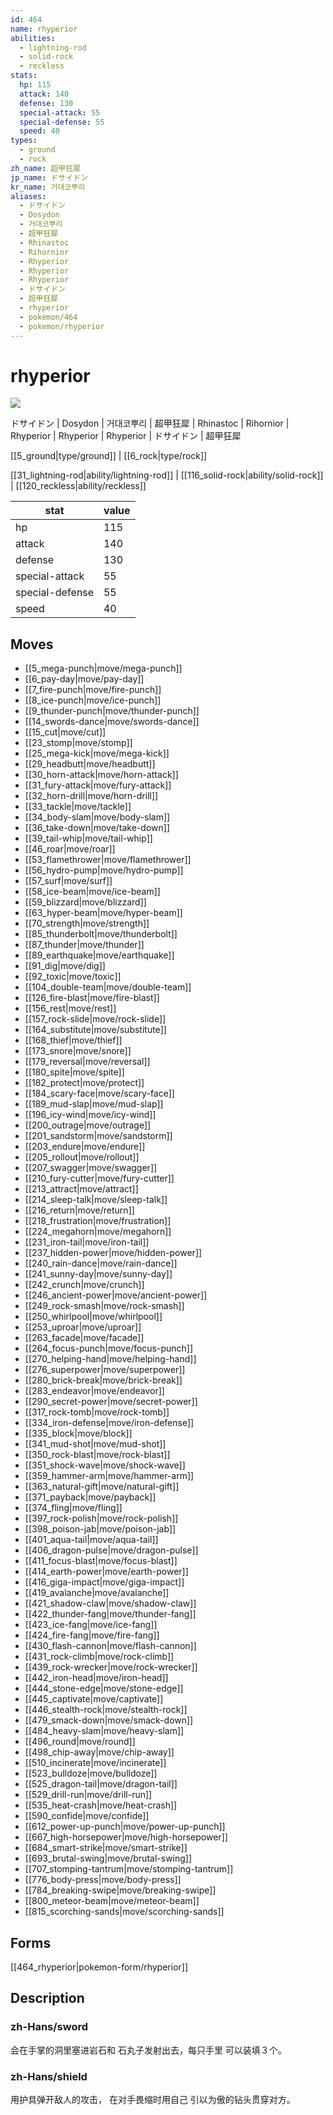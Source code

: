```yaml
---
id: 464
name: rhyperior
abilities:
  - lightning-rod
  - solid-rock
  - reckless
stats:
  hp: 115
  attack: 140
  defense: 130
  special-attack: 55
  special-defense: 55
  speed: 40
types:
  - ground
  - rock
zh_name: 超甲狂犀
jp_name: ドサイドン
kr_name: 거대코뿌리
aliases:
  - ドサイドン
  - Dosydon
  - 거대코뿌리
  - 超甲狂犀
  - Rhinastoc
  - Rihornior
  - Rhyperior
  - Rhyperior
  - Rhyperior
  - ドサイドン
  - 超甲狂犀
  - rhyperior
  - pokemon/464
  - pokemon/rhyperior
---
```

# rhyperior

![](https://raw.githubusercontent.com/PokeAPI/sprites/master/sprites/pokemon/464.png)

ドサイドン | Dosydon | 거대코뿌리 | 超甲狂犀 | Rhinastoc | Rihornior | Rhyperior | Rhyperior | Rhyperior | ドサイドン | 超甲狂犀

[[5_ground|type/ground]] | [[6_rock|type/rock]]

[[31_lightning-rod|ability/lightning-rod]] | [[116_solid-rock|ability/solid-rock]] | [[120_reckless|ability/reckless]]

|stat|value|
|---|---|
|hp|115|
|attack|140|
|defense|130|
|special-attack|55|
|special-defense|55|
|speed|40|


## Moves

- [[5_mega-punch|move/mega-punch]]
- [[6_pay-day|move/pay-day]]
- [[7_fire-punch|move/fire-punch]]
- [[8_ice-punch|move/ice-punch]]
- [[9_thunder-punch|move/thunder-punch]]
- [[14_swords-dance|move/swords-dance]]
- [[15_cut|move/cut]]
- [[23_stomp|move/stomp]]
- [[25_mega-kick|move/mega-kick]]
- [[29_headbutt|move/headbutt]]
- [[30_horn-attack|move/horn-attack]]
- [[31_fury-attack|move/fury-attack]]
- [[32_horn-drill|move/horn-drill]]
- [[33_tackle|move/tackle]]
- [[34_body-slam|move/body-slam]]
- [[36_take-down|move/take-down]]
- [[39_tail-whip|move/tail-whip]]
- [[46_roar|move/roar]]
- [[53_flamethrower|move/flamethrower]]
- [[56_hydro-pump|move/hydro-pump]]
- [[57_surf|move/surf]]
- [[58_ice-beam|move/ice-beam]]
- [[59_blizzard|move/blizzard]]
- [[63_hyper-beam|move/hyper-beam]]
- [[70_strength|move/strength]]
- [[85_thunderbolt|move/thunderbolt]]
- [[87_thunder|move/thunder]]
- [[89_earthquake|move/earthquake]]
- [[91_dig|move/dig]]
- [[92_toxic|move/toxic]]
- [[104_double-team|move/double-team]]
- [[126_fire-blast|move/fire-blast]]
- [[156_rest|move/rest]]
- [[157_rock-slide|move/rock-slide]]
- [[164_substitute|move/substitute]]
- [[168_thief|move/thief]]
- [[173_snore|move/snore]]
- [[179_reversal|move/reversal]]
- [[180_spite|move/spite]]
- [[182_protect|move/protect]]
- [[184_scary-face|move/scary-face]]
- [[189_mud-slap|move/mud-slap]]
- [[196_icy-wind|move/icy-wind]]
- [[200_outrage|move/outrage]]
- [[201_sandstorm|move/sandstorm]]
- [[203_endure|move/endure]]
- [[205_rollout|move/rollout]]
- [[207_swagger|move/swagger]]
- [[210_fury-cutter|move/fury-cutter]]
- [[213_attract|move/attract]]
- [[214_sleep-talk|move/sleep-talk]]
- [[216_return|move/return]]
- [[218_frustration|move/frustration]]
- [[224_megahorn|move/megahorn]]
- [[231_iron-tail|move/iron-tail]]
- [[237_hidden-power|move/hidden-power]]
- [[240_rain-dance|move/rain-dance]]
- [[241_sunny-day|move/sunny-day]]
- [[242_crunch|move/crunch]]
- [[246_ancient-power|move/ancient-power]]
- [[249_rock-smash|move/rock-smash]]
- [[250_whirlpool|move/whirlpool]]
- [[253_uproar|move/uproar]]
- [[263_facade|move/facade]]
- [[264_focus-punch|move/focus-punch]]
- [[270_helping-hand|move/helping-hand]]
- [[276_superpower|move/superpower]]
- [[280_brick-break|move/brick-break]]
- [[283_endeavor|move/endeavor]]
- [[290_secret-power|move/secret-power]]
- [[317_rock-tomb|move/rock-tomb]]
- [[334_iron-defense|move/iron-defense]]
- [[335_block|move/block]]
- [[341_mud-shot|move/mud-shot]]
- [[350_rock-blast|move/rock-blast]]
- [[351_shock-wave|move/shock-wave]]
- [[359_hammer-arm|move/hammer-arm]]
- [[363_natural-gift|move/natural-gift]]
- [[371_payback|move/payback]]
- [[374_fling|move/fling]]
- [[397_rock-polish|move/rock-polish]]
- [[398_poison-jab|move/poison-jab]]
- [[401_aqua-tail|move/aqua-tail]]
- [[406_dragon-pulse|move/dragon-pulse]]
- [[411_focus-blast|move/focus-blast]]
- [[414_earth-power|move/earth-power]]
- [[416_giga-impact|move/giga-impact]]
- [[419_avalanche|move/avalanche]]
- [[421_shadow-claw|move/shadow-claw]]
- [[422_thunder-fang|move/thunder-fang]]
- [[423_ice-fang|move/ice-fang]]
- [[424_fire-fang|move/fire-fang]]
- [[430_flash-cannon|move/flash-cannon]]
- [[431_rock-climb|move/rock-climb]]
- [[439_rock-wrecker|move/rock-wrecker]]
- [[442_iron-head|move/iron-head]]
- [[444_stone-edge|move/stone-edge]]
- [[445_captivate|move/captivate]]
- [[446_stealth-rock|move/stealth-rock]]
- [[479_smack-down|move/smack-down]]
- [[484_heavy-slam|move/heavy-slam]]
- [[496_round|move/round]]
- [[498_chip-away|move/chip-away]]
- [[510_incinerate|move/incinerate]]
- [[523_bulldoze|move/bulldoze]]
- [[525_dragon-tail|move/dragon-tail]]
- [[529_drill-run|move/drill-run]]
- [[535_heat-crash|move/heat-crash]]
- [[590_confide|move/confide]]
- [[612_power-up-punch|move/power-up-punch]]
- [[667_high-horsepower|move/high-horsepower]]
- [[684_smart-strike|move/smart-strike]]
- [[693_brutal-swing|move/brutal-swing]]
- [[707_stomping-tantrum|move/stomping-tantrum]]
- [[776_body-press|move/body-press]]
- [[784_breaking-swipe|move/breaking-swipe]]
- [[800_meteor-beam|move/meteor-beam]]
- [[815_scorching-sands|move/scorching-sands]]

## Forms



[[464_rhyperior|pokemon-form/rhyperior]]

## Description

### zh-Hans/sword

会在手掌的洞里塞进岩石和
石丸子发射出去，每只手里
可以装填３个。

### zh-Hans/shield

用护具弹开敌人的攻击，
在对手畏缩时用自己
引以为傲的钻头贯穿对方。

